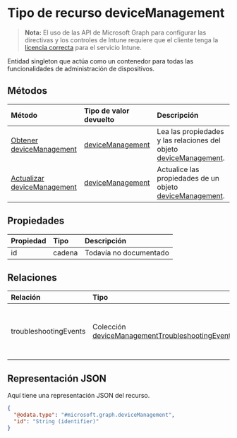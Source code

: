 # <a name="devicemanagement-resource-type"></a>Tipo de recurso deviceManagement

> **Nota:** El uso de las API de Microsoft Graph para configurar las directivas y los controles de Intune requiere que el cliente tenga la [licencia correcta](https://go.microsoft.com/fwlink/?linkid=839381) para el servicio Intune.

Entidad singleton que actúa como un contenedor para todas las funcionalidades de administración de dispositivos.
## <a name="methods"></a>Métodos
|Método|Tipo de valor devuelto|Descripción|
|:---|:---|:---|
|[Obtener deviceManagement](../api/intune_troubleshooting_devicemanagement_get.md)|[deviceManagement](../resources/intune_troubleshooting_devicemanagement.md)|Lea las propiedades y las relaciones del objeto [deviceManagement](../resources/intune_troubleshooting_devicemanagement.md).|
|[Actualizar deviceManagement](../api/intune_troubleshooting_devicemanagement_update.md)|[deviceManagement](../resources/intune_troubleshooting_devicemanagement.md)|Actualice las propiedades de un objeto [deviceManagement](../resources/intune_troubleshooting_devicemanagement.md).|

## <a name="properties"></a>Propiedades
|Propiedad|Tipo|Descripción|
|:---|:---|:---|
|id|cadena|Todavía no documentado|

## <a name="relationships"></a>Relaciones
|Relación|Tipo|Descripción|
|:---|:---|:---|
|troubleshootingEvents|Colección [deviceManagementTroubleshootingEvent](../resources/intune_troubleshooting_devicemanagementtroubleshootingevent.md)|La lista de eventos de solución de problemas del espacio empresarial.|

## <a name="json-representation"></a>Representación JSON
Aquí tiene una representación JSON del recurso.
<!-- {
  "blockType": "resource",
  "keyProperty": "id",
  "@odata.type": "microsoft.graph.deviceManagement"
}
-->
``` json
{
  "@odata.type": "#microsoft.graph.deviceManagement",
  "id": "String (identifier)"
}
```



